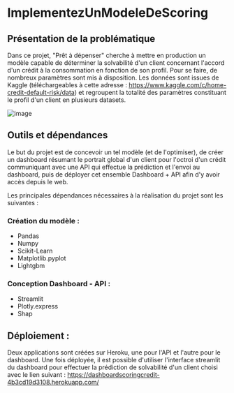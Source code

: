 # ImplementezUnModeleDeScoring

## Présentation de la problématique

Dans ce projet, "Prêt à dépenser" cherche à mettre en production un modèle capable de déterminer la solvabilité d'un client concernant l'accord d'un crédit à la consommation en fonction de son profil.
Pour se faire, de nombreux paramètres sont mis à disposition.
Les données sont issues de Kaggle (téléchargeables à cette adresse : https://www.kaggle.com/c/home-credit-default-risk/data) et regroupent la totalité des paramètres constituant le profil d'un client en plusieurs datasets.

![image](https://github.com/BastienAmiot/ImplementezUnModeleDeScoring/assets/139744720/2cee76d4-4715-48e4-9427-d8d4f145d8d7)

## Outils et dépendances

Le but du projet est de concevoir un tel modèle (et de l'optimiser), de créer un dashboard résumant le portrait global d'un client pour l'octroi d'un crédit communiquant avec une API qui effectue la prédiction et l'envoi au dashboard, puis de déployer cet ensemble Dashboard + API afin d'y avoir accès depuis le web.

Les principales dépendances nécessaires à la réalisation du projet sont les suivantes :

### Création du modèle :
- Pandas
- Numpy
- Scikit-Learn
- Matplotlib.pyplot
- Lightgbm

### Conception Dashboard - API :
- Streamlit
- Plotly.express
- Shap

## Déploiement :

Deux applications sont créées sur Heroku, une pour l'API et l'autre pour le dashboard. Une fois déployée, il est possible d'utiliser l'interface streamlit du dashboard pour effectuer la prédiction de solvabilité d'un client choisi avec le lien suivant :
https://dashboardscoringcredit-4b3cd19d3108.herokuapp.com/
